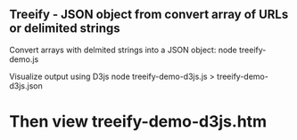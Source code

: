## Treeify - JSON object from convert array of URLs or delimited strings 

Convert arrays with delmited strings into a JSON object:
 node treeify-demo.js

Visualize output using D3js
 node treeify-demo-d3js.js > treeify-demo-d3js.json
 # Then view treeify-demo-d3js.htm
